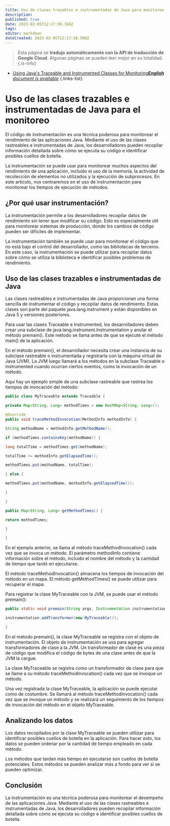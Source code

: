 ```yaml
---
title: Uso de clases trazables e instrumentadas de Java para monitoreo
description: 
published: true
date: 2023-02-05T12:17:30.168Z
tags: 
editor: markdown
dateCreated: 2023-02-05T12:17:28.500Z
---
```


> Esta página se **tradujo automáticamente con la API de traducción de Google Cloud**.
Algunas páginas se pueden leer mejor en su totalidad.{.is-info}



- [Using Java's Traceable and Instrumented Classes for Monitoring***English** document is available*](/en/Knowledge-base/Java/using-java-s-traceable-and-instrumented-classes-for-monitoring)
{.links-list}


# Uso de las clases trazables e instrumentadas de Java para el monitoreo

El código de instrumentación es una técnica poderosa para monitorear el rendimiento de las aplicaciones Java. Mediante el uso de las clases rastreables e instrumentadas de Java, los desarrolladores pueden recopilar información detallada sobre cómo se ejecuta su código e identificar posibles cuellos de botella.

La instrumentación se puede usar para monitorear muchos aspectos del rendimiento de una aplicación, incluido el uso de la memoria, la actividad de recolección de elementos no utilizados y la ejecución de subprocesos. En este artículo, nos centraremos en el uso de instrumentación para monitorear los tiempos de ejecución de métodos.

## ¿Por qué usar instrumentación?

La instrumentación permite a los desarrolladores recopilar datos de rendimiento sin tener que modificar su código. Esto es especialmente útil para monitorear sistemas de producción, donde los cambios de código pueden ser difíciles de implementar.

La instrumentación también se puede usar para monitorear el código que no está bajo el control del desarrollador, como las bibliotecas de terceros. En este caso, la instrumentación se puede utilizar para recopilar datos sobre cómo se utiliza la biblioteca e identificar posibles problemas de rendimiento.

## Uso de las clases trazables e instrumentadas de Java

Las clases rastreables e instrumentadas de Java proporcionan una forma sencilla de instrumentar el código y recopilar datos de rendimiento. Estas clases son parte del paquete java.lang.instrument y están disponibles en Java 5 y versiones posteriores.

Para usar las clases Traceable e Instrumented, los desarrolladores deben crear una subclase de java.lang.instrument.Instrumentation y anular el método premain(). Este método se llama antes de que se ejecute el método main() de la aplicación.

En el método premain(), el desarrollador necesita crear una instancia de su subclase rastreable o instrumentada y registrarla con la máquina virtual de Java (JVM). La JVM luego llamará a los métodos en la subclase Traceable o Instrumented cuando ocurran ciertos eventos, como la invocación de un método.

Aquí hay un ejemplo simple de una subclase rastreable que rastrea los tiempos de invocación del método:

```java
public class MyTraceable extends Traceable {

private Map<String, Long> methodTimes = new HashMap<String, Long>();

@Override
public void traceMethodInvocation(MethodInfo methodInfo) {

String methodName = methodInfo.getMethodName();

if (methodTimes.containsKey(methodName)) {

long totalTime = methodTimes.get(methodName);

totalTime += methodInfo.getElapsedTime();

methodTimes.put(methodName, totalTime);

} else {

methodTimes.put(methodName, methodInfo.getElapsedTime());

}

}

public Map<String, Long> getMethodTimes() {

return methodTimes;

}

}
```

En el ejemplo anterior, se llama al método traceMethodInvocation() cada vez que se invoca un método. El parámetro methodInfo contiene información sobre el método, incluido el nombre del método y la cantidad de tiempo que tardó en ejecutarse.

El método traceMethodInvocation() almacena los tiempos de invocación del método en un mapa. El método getMethodTimes() se puede utilizar para recuperar el mapa.

Para registrar la clase MyTraceable con la JVM, se puede usar el método premain():

```java
public static void premain(String args, Instrumentation instrumentation) {

instrumentation.addTransformer(new MyTraceable());

}
```

En el método premain(), la clase MyTraceable se registra con el objeto de instrumentación. El objeto de instrumentación se usa para agregar transformadores de clase a la JVM. Un transformador de clase es una pieza de código que modifica el código de bytes de una clase antes de que la JVM la cargue.

La clase MyTraceable se registra como un transformador de clase para que se llame a su método traceMethodInvocation() cada vez que se invoque un método.

Una vez registrada la clase MyTraceable, la aplicación se puede ejecutar como de costumbre. Se llamará al método traceMethodInvocation() cada vez que se invoque un método y se realizará un seguimiento de los tiempos de invocación del método en el objeto MyTraceable.

## Analizando los datos

Los datos recopilados por la clase MyTraceable se pueden utilizar para identificar posibles cuellos de botella en la aplicación. Para hacer esto, los datos se pueden ordenar por la cantidad de tiempo empleado en cada método.

Los métodos que tardan más tiempo en ejecutarse son cuellos de botella potenciales. Estos métodos se pueden analizar más a fondo para ver si se pueden optimizar.

## Conclusión

La instrumentación es una técnica poderosa para monitorear el desempeño de las aplicaciones Java. Mediante el uso de las clases rastreables e instrumentadas de Java, los desarrolladores pueden recopilar información detallada sobre cómo se ejecuta su código e identificar posibles cuellos de botella.